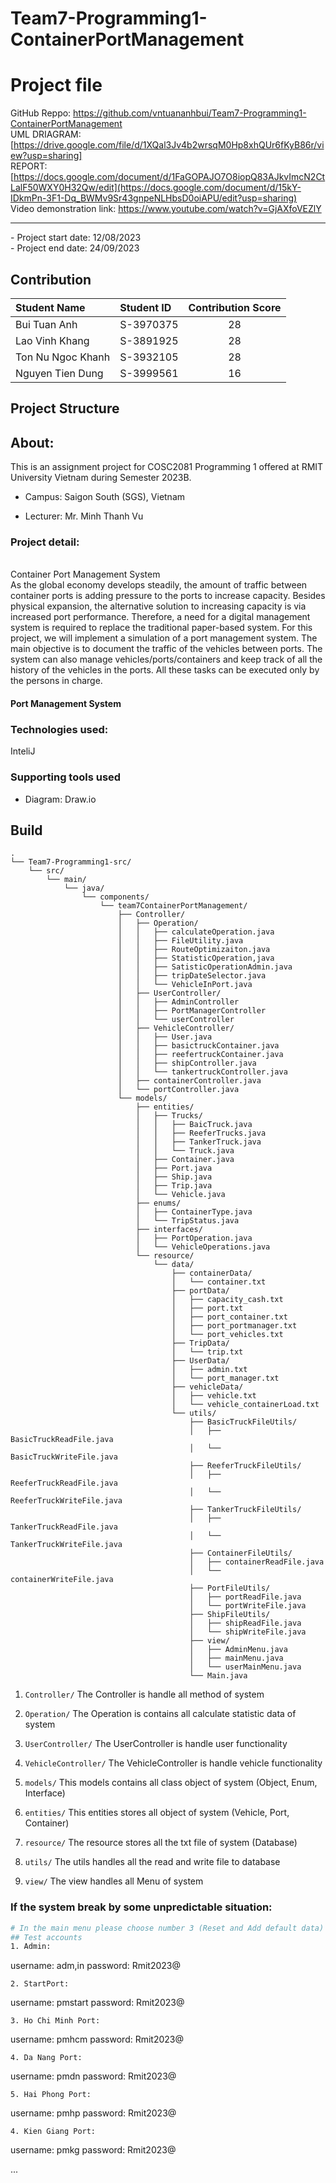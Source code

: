 # Team7-Programming1-ContainerPortManagement

# Project file

GitHub Reppo: https://github.com/vntuananhbui/Team7-Programming1-ContainerPortManagement
<br />
UML DRIAGRAM: [https://drive.google.com/file/d/1XQal3Jv4b2wrsqM0Hp8xhQUr6fKyB86r/view?usp=sharing]
<br />
REPORT: [https://docs.google.com/document/d/1FaGOPAJO7O8iopQ83AJkvImcN2CtLalF50WXY0H32Qw/edit](https://docs.google.com/document/d/15kY-IDkmPn-3F1-Dq_BWMv9Sr43gnpeNLHbsD0oiAPU/edit?usp=sharing)
</br>
Video demonstration link: https://www.youtube.com/watch?v=GjAXfoVEZlY
<br />
<hr>
- Project start date: 12/08/2023
<br />
- Project end date: 24/09/2023

## Contribution

| Student Name      | Student ID | Contribution Score |
| :---------------- | :--------- | :----------------: |
| Bui Tuan Anh      | S-3970375  |         28         |
| Lao Vinh Khang    | S-3891925  |         28         |
| Ton Nu Ngoc Khanh | S-3932105  |         28         |
| Nguyen Tien Dung  | S-3999561  |         16         |



## Project Structure


## About:
This is an assignment project for COSC2081 Programming 1 offered at RMIT University Vietnam during Semester 2023B.

- Campus: Saigon South (SGS), Vietnam

- Lecturer: Mr. Minh Thanh Vu

### Project detail: 
</br>
Container Port Management System
</br>
As the global economy develops steadily, the amount of traffic between container ports is adding
pressure to the ports to increase capacity. Besides physical expansion, the alternative solution to
increasing capacity is via increased port performance. Therefore, a need for a digital management
system is required to replace the traditional paper-based system.
For this project, we will implement a simulation of a port management system. The main objective
is to document the traffic of the vehicles between ports. The system can also manage
vehicles/ports/containers and keep track of all the history of the vehicles in the ports. All these
tasks can be executed only by the persons in charge.

#### Port Management System


### Technologies used:

InteliJ


### Supporting tools used

- Diagram: Draw.io

## Build


```
.
└── Team7-Programming1-src/
    └── src/
        └── main/
            └── java/
                └── components/
                    └── team7ContainerPortManagement/
                        ├── Controller/
                        │   ├── Operation/
                        │   │   ├── calculateOperation.java
                        │   │   ├── FileUtility.java
                        │   │   ├── RouteOptimizaiton.java
                        │   │   ├── StatisticOperation,java
                        │   │   ├── SatisticOperationAdmin.java
                        │   │   ├── tripDateSelector.java
                        │   │   └── VehicleInPort.java
                        │   ├── UserController/
                        │   │   ├── AdminController
                        │   │   ├── PortManagerController
                        │   │   └── userController
                        │   ├── VehicleController/
                        │   │   ├── User.java
                        │   │   ├── basictruckContainer.java
                        │   │   ├── reefertruckContainer.java
                        │   │   ├── shipController.java
                        │   │   └── tankertruckController.java
                        │   ├── containerController.java
                        │   └── portController.java
                        └── models/
                            ├── entities/
                            │   ├── Trucks/
                            │   │   ├── BaicTruck.java
                            │   │   ├── ReeferTrucks.java
                            │   │   ├── TankerTruck.java
                            │   │   └── Truck.java
                            │   ├── Container.java
                            │   ├── Port.java
                            │   ├── Ship.java
                            │   ├── Trip.java
                            │   └── Vehicle.java
                            ├── enums/
                            │   ├── ContainerType.java
                            │   └── TripStatus.java
                            ├── interfaces/
                            │   ├── PortOperation.java
                            │   └── VehicleOperations.java
                            └── resource/
                                └── data/
                                    ├── containerData/
                                    │   └── container.txt
                                    ├── portData/
                                    │   ├── capacity_cash.txt
                                    │   ├── port.txt
                                    │   ├── port_container.txt
                                    │   ├── port_portmanager.txt
                                    │   └── port_vehicles.txt
                                    ├── TripData/
                                    │   └── trip.txt
                                    ├── UserData/
                                    │   ├── admin.txt
                                    │   └── port_manager.txt
                                    ├── vehicleData/
                                    │   ├── vehicle.txt
                                    │   └── vehicle_containerLoad.txt
                                    └── utils/
                                        ├── BasicTruckFileUtils/
                                        │   ├── BasicTruckReadFile.java
                                        │   └── BasicTruckWriteFile.java
                                        ├── ReeferTruckFileUtils/
                                        │   ├── ReeferTruckReadFile.java
                                        │   └── ReeferTruckWriteFile.java
                                        ├── TankerTruckFileUtils/
                                        │   ├── TankerTruckReadFile.java
                                        │   └── TankerTruckWriteFile.java
                                        ├── ContainerFileUtils/
                                        │   ├── containerReadFile.java
                                        │   └── containerWriteFile.java
                                        ├── PortFileUtils/
                                        │   ├── portReadFile.java
                                        │   └── portWriteFile.java
                                        ├── ShipFileUtils/
                                        │   ├── shipReadFile.java
                                        │   └── shipWriteFile.java
                                        ├── view/
                                        │   ├── AdminMenu.java
                                        │   ├── mainMenu.java
                                        │   └── userMainMenu.java
                                        └── Main.java

```
1. `Controller/`
The Controller is handle all method of system

2. `Operation/`
The Operation is contains all calculate statistic data of system

3. `UserController/`
The UserController is handle user functionality

3. `VehicleController/`
The VehicleController is handle vehicle functionality

4. `models/`
This models contains all class object of system (Object, Enum, Interface)

5. `entities/`
This entities stores all object of system (Vehicle, Port, Container)

6. `resource/`
The resource stores all the txt file of system (Database)

7. `utils/`
The utils handles all the read and write file to database

8. `view/`
The view handles all Menu of system

### If the system break by some unpredictable situation: 
```bash
# In the main menu please choose number 3 (Reset and Add default data)
## Test accounts
1. Admin:
```
username: adm,in
password: Rmit2023@
```
2. StartPort:
```
username: pmstart
password: Rmit2023@
```
3. Ho Chi Minh Port:
```
username: pmhcm
password: Rmit2023@
```
4. Da Nang Port:
```
username: pmdn
password: Rmit2023@
```
5. Hai Phong Port:
```
username: pmhp
password: Rmit2023@
```
4. Kien Giang Port:
```
username: pmkg
password: Rmit2023@

...
```







